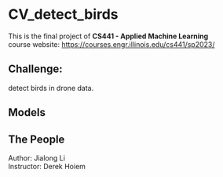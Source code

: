 # CV_detect_birds
This is the final project of **CS441 - Applied Machine Learning**\
course website: https://courses.engr.illinois.edu/cs441/sp2023/
## Challenge:  
detect birds in drone data. 
## Models

## The People
Author: Jialong Li\
Instructor: Derek Hoiem


